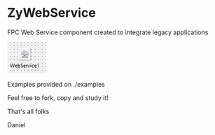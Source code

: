 # ZyWebService

FPC Web Service component created to integrate legacy applications

![Screenshot](https://github.com/zyzmoz/zywebservice/blob/master/screenshot.png?raw=true)


Examples provided on ./examples


Feel free to fork, copy and study it!

That's all folks

Daniel